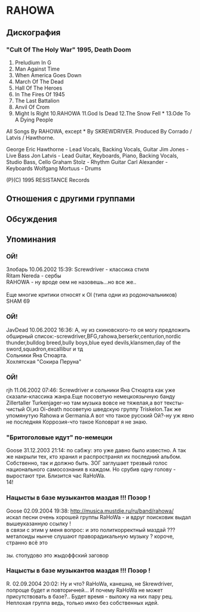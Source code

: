 # RAHOWA



## Дискография

### "Cult Of The Holy War" 1995, Death Doom

1.  Preludium In G
2.  Man Against Time
3.  When America Goes Down
4.  March Of The Dead
5.  Hall Of The Heroes
6.  In The Fires Of 1945
7.  The Last Battalion
8.  Anvil Of Crom
9.  Might Is Right
10.RAHOWA
11.God Is Dead
12.The Snow Fell *
13.Ode To A Dying People

All Songs By RAHOWA, except * By SKREWDRIVER.
Produced By Corrado / Latvis / Hawthorne.

George Eric Hawthorne - Lead Vocals, Backing Vocals, Guitar
Jim Jones - Live Bass
Jon Latvis - Lead Guitar, Keyboards, Piano, Backing Vocals, Studio Bass, Cello
Graham Stolz - Rhythm Guitar
Carl Alexander - Keyboards
Wolfgang Mortuus - Drums

(P)(C) 1995 RESISTANCE Records


## Отношения с другими группами


## Обсуждения


## Упоминания

### ОЙ!

Злобарь 10.06.2002 15:39:
Screwdriver - классика стиля<BR>Ritam Nereda - сербы<BR>RAHOWA - ну вроде оем не назовешь...но все же..<BR><BR>Еще многие критики относят к ОI (типа одни из родоночальников) <BR>SHAM 69 <BR>

### ОЙ!

JavDead 10.06.2002 16:36:
А, ну из скиновского-то оя могу предложить обширный список:-screwdriver,BFG,rahowa,berserkr,centurion,nordic thunder,bulldog breed,bully boys,blue eyed devils,klansmen,day of the sword,squadron,excallibur и тд<BR>Сольники Яна Стюарта.<BR>Хохлятская "Сокира Перуна"

### ОЙ!

rjh 11.06.2002 07:46:
Screwdriver и сольники Яна Cтюарта как уже сказали-классика жанра.Еще посоветую немецкоязычную банду Zillertaller Turkenjager-но там музыка вовсе не тяжелая,а вот тексты-чистый Оi,из Oi-death посоветую шведскую группу Triskelon.Так же упомянутую Rahowa и Germania.А вот что такое русский Ой?-ну уж явно не последняя Коррозия-что такое Коловрат я не знаю.

### &quot;Бритоголовые идут&quot; по-немецки

Goose 31.12.2003 21:14:
по сабжу: это уже давно было известно. А так же накрыли тех, кто хранил и распространял их последний альбом. Собственно, так и должно быть. ЗОГ заглушает трезвый голос национального самосознания в каждом. Но срубив одну голову - выростают три. Близится час RaHoWa.<BR>14!

### Нацысты в базе музыкантов маздая !!! Позор !

Goose 02.09.2004 19:38:
<A HREF="http://musica.mustdie.ru/ru/band/rahowa/" TARGET="_blank">http://musica.mustdie.ru/ru/band/rahowa/</A><BR>искал песни очень хорошей группы RaHoWa - и вдруг поисковик выдал вышеуказанную ссылку ! <BR>в связи с этим у меня вопрос: и это политкорректный маздай ??? металоиды нынче слушают праворадикальную музыку ? короче, странно всё это<BR><BR>зы. стопудово это жыдоффский заговор

### Нацысты в базе музыкантов маздая !!! Позор !

R. 02.09.2004 20:02:
Ну и что? RaHoWa, канешна, не Skrewdriver, попроще будет и повторичней... И почему RaHoWa не может присутствовать в базе?.. Будет время - выложу на них пару рец. Неплохая группа ведь, только имхо без собственных идей.

